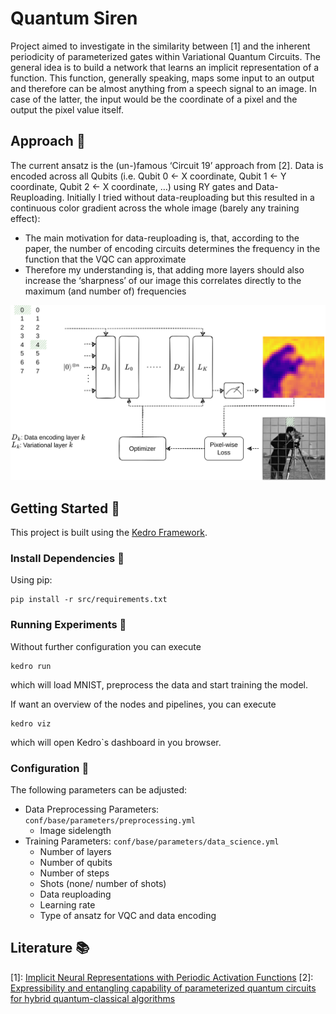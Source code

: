 # Quantum Siren

Project aimed to investigate in the similarity between [1] and the inherent periodicity of parameterized gates within Variational Quantum Circuits.
The general idea is to build a network that learns an implicit representation of a function. This function, generally speaking, maps some input to an output and therefore can be almost anything from a speech signal to an image.
In case of the latter, the input would be the coordinate of a pixel and the output the pixel value itself.

## Approach :pencil:

The current ansatz is the (un-)famous ‘Circuit 19’ approach from [2].
Data is encoded across all Qubits (i.e. Qubit 0 ← X coordinate, Qubit 1 ← Y coordinate, Qubit 2 ← X coordinate, …) using RY gates and Data-Reuploading.
Initially I tried without data-reuploading but this resulted in a continuous color gradient across the whole image (barely any training effect):
- The main motivation for data-reuploading is, that, according to the paper, the number of encoding circuits determines the frequency in the function that the VQC can approximate
- Therefore my understanding is, that adding more layers should also increase the ‘sharpness’ of our image this correlates directly to the maximum (and number of) frequencies

![Architecture Overview](docs/overview.png)

## Getting Started :rocket:

This project is built using the [Kedro Framework](https://docs.kedro.org).

### Install Dependencies :floppy_disk:

Using pip:
```
pip install -r src/requirements.txt
```

### Running Experiments :running:

Without further configuration you can execute
```
kedro run
```
which will load MNIST, preprocess the data and start training the model.

If want an overview of the nodes and pipelines, you can execute
```
kedro viz
```
which will open Kedro`s dashboard in you browser.


### Configuration :wrench:

The following parameters can be adjusted:
- Data Preprocessing Parameters: `conf/base/parameters/preprocessing.yml`
  - Image sidelength
- Training Parameters: `conf/base/parameters/data_science.yml`
  - Number of layers
  - Number of qubits
  - Number of steps
  - Shots (none/ number of shots)
  - Data reuploading
  - Learning rate
  - Type of ansatz for VQC and data encoding

## Literature :books:

[1]: [Implicit Neural Representations with Periodic Activation Functions](https://doi.org/10.48550/arXiv.2006.09661)
[2]: [Expressibility and entangling capability of parameterized quantum circuits for hybrid quantum-classical algorithms
](https://doi.org/10.1002/qute.201900070)